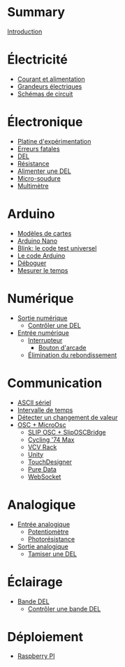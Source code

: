 # Summary

[Introduction](./introduction.md)

# Électricité
- [Courant et alimentation](./electricite.md)
- [Grandeurs électriques](./grandeurs_electriques.md)
- [Schémas de circuit](./schemas_circuit.md)

# Électronique
- [Platine d'expérimentation](./platine_experimentation.md)
- [Erreurs fatales](./erreurs_fatales.md)
- [DEL](./del.md)
- [Résistance](./resistance.md)
- [Alimenter une DEL](./alimenter_del.md)
- [Micro-soudure](./micro-soudure.md)
- [Multimètre](./multimetre.md)

# Arduino
- [Modèles de cartes](./arduino_cartes.md)
- [Arduino Nano](./arduino_nano.md)
- [Blink: le code test universel](./arduino-ide_test_blink.md)
- [Le code Arduino](./arduino_code.md)
- [Déboguer](./arduino_deboguer.md)
- [Mesurer le temps](./arduino_millis.md)

# Numérique
- [Sortie numérique](./sortie_numerique.md)
   - [Contrôler une DEL](./arduino_exemple_del.md)
- [Entrée numérique](./entree_numerique.md)
   - [Interrupteur](./interrupteur.md)
      - [Bouton d'arcade](./bouton_arcade.md)
   - [Élimination du rebondissement]()

# Communication 
- [ASCII sériel]()
- [Intervalle de temps]()
- [Détecter un changement de valeur]()
- [OSC + MicroOsc]()
   - [SLIP OSC + SlipOSCBridge]()
   - [Cycling '74 Max]()
   - [VCV Rack]()
   - [Unity]()
   - [TouchDesigner]()
   - [Pure Data]()
   - [WebSocket]()

# Analogique
- [Entrée analogique]()
   - [Potentiomètre](./potentiometre.md)
   - [Photorésistance]()
- [Sortie analogique]()
   - [Tamiser une DEL]()

# Éclairage
- [Bande DEL]()
   - [Contrôler une bande DEL]()

# Déploiement
- [Raspberry PI]()